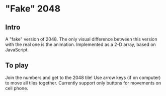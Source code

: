 # "Fake" 2048

## Intro

A "fake" version of 2048. The only visual difference between this version with the real one is the animation. Implemented as a 2-D array, based on JavaScript.

## To play

Join the numbers and get to the 2048 tile! Use arrow keys (if on computer) to move all tiles together. Currently support only buttons for movements on cell phone.
